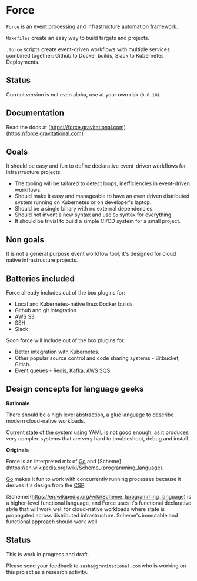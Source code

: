 # Force

`Force` is an event processing and infrastructure automation framework.

`Makefiles` create an easy way to build targets and projects.

`.force` scripts create event-driven workflows with multiple services
combined together: Github to Docker builds, Slack to Kubernetes Deployments.

## Status

Current version is not even alpha, use at your own risk (`0.0.18`).

## Documentation

Read the docs at [https://force.gravitational.com](https://force.gravitational.com)

## Goals

It should be easy and fun to define declarative event-driven workflows for infrastructure
projects.

* The tooling will be tailored to detect loops, inefficiencies in event-driven workflows.
* Should make it easy and manageable to have an even driven distributed system
running on Kubernetes or on developer's laptop.
* Should be a single binary with no external dependencies.
* Should not invent a new syntax and use `Go` syntax for everything.
* It should be trivial to build a simple CI/CD system for a small project.

## Non goals

It is not a general purpose event workflow tool, it's designed for cloud native
infrastructure projects.

## Batteries included

Force already includes out of the box plugins for:

* Local and Kubernetes-native linux Docker builds.
* Github and git integration
* AWS S3
* SSH
* Slack

Soon force will include out of the box plugins for:

* Better integration with Kubernetes.
* Other popular source control and code sharing systems - Bitbucket, Gitlab.
* Event queues - Redis, Kafka, AWS SQS.

## Design concepts for language geeks

**Rationale**

There should be a high level abstraction, a glue language to describe
modern cloud-native workloads.

Current state of the system using YAML is not good
enough, as it produces very complex systems that are very hard to troubleshoot,
debug and install.

**Originals**

Force is an interpreted mix of [Go](https://golang.org) and [Scheme](https://en.wikipedia.org/wiki/Scheme_(programming_language).

[Go](https://golang.org) makes it fun to work with concurrently running processes because it derives
it's design from the [CSP](http://www.usingcsp.com/cspbook.pdf).

[Scheme](https://en.wikipedia.org/wiki/Scheme_(programming_language) is a higher-level
functional language, and Force uses it's functional declarative style
that will work well for cloud-native workloads where state
is propagated across distributed infrastructure. Scheme's immutable and functional
approach should work well

## Status

This is work in progress and draft.

Please send your feedback to `sasha@gravitational.com`
who is working on this project as a research activity.
